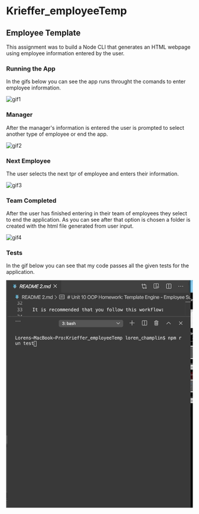 # Krieffer_employeeTemp

## Employee Template
  This assignment was to build a Node CLI that generates an HTML webpage using employee information entered by the user.

### Running the App
  In the gifs below you can see the app runs throught the comands to enter employee information.

![gif1](https://github.com/Krieffer21/Krieffer_employeeTemp/blob/master/images/empl1.gif)

### Manager
  After the manager's information is entered the user is prompted to select another type of employee or end the app. 

![gif2](https://github.com/Krieffer21/Krieffer_employeeTemp/blob/master/images/empl2.gif)

### Next Employee
  The user selects the next tpr of employee and enters their information.

![gif3](https://github.com/Krieffer21/Krieffer_employeeTemp/blob/master/images/empl3.gif)

### Team Completed
  After the user has finished entering in their team of employees they select to end the application. As you can see after that option is chosen a folder is created with the html file generated from user input.

![gif4](https://github.com/Krieffer21/Krieffer_employeeTemp/blob/master/images/empl4.gif)

### Tests
  In the gif below you can see that my code passes all the given tests for the application.

![test](https://github.com/Krieffer21/Krieffer_employeeTemp/blob/master/images/test.gif)
